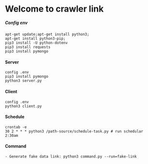 # Welcome to crawler link
##### Config env
    apt-get update;apt-get install python3;
    apt-get install python3-pip;
    pip3 install -U python-dotenv
    pip3 install requests
    pip3 install pymongo
#### Server
    config .env
    pip3 install pymongo
    python3 server.py
    
#### Client
    config .env
    python3 client.py
    
#### Schedule
    crontab -e
    30 2 * * * python3 /path-source/schedule-task.py # run schedular 2:30am
    
#### Command 
    - Generate fake data link: python3 command.py --run=fake-link